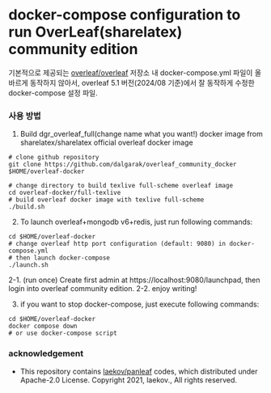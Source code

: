 # docker-compose configuration to run OverLeaf(sharelatex) community edition

기본적으로 제공되는 [overleaf/overleaf](https://github.com/overleaf/overleaf) 저장소 내 docker-compose.yml 파일이 올바르게 동작하지 않아서, overleaf 5.1 버전(2024/08 기준)에서 잘 동작하게 수정한 docker-compose 설정 파일.

### 사용 방법
1. Build dgr_overleaf_full(change name what you want!) docker image from sharelatex/sharelatex official overleaf docker image
```
# clone github repository
git clone https://github.com/dalgarak/overleaf_community_docker $HOME/overleaf-docker

# change directory to build texlive full-scheme overleaf image
cd overleaf-docker/full-texlive
# build overleaf docker image with texlive full-scheme
./build.sh
```

2. To launch overleaf+mongodb v6+redis, just run following commands:
```
cd $HOME/overleaf-docker
# change overleaf http port configuration (default: 9080) in docker-compose.yml
# then launch docker-compose
./launch.sh
```

2-1. (run once) Create first admin at https://localhost:9080/launchpad, then login into overleaf community edition. 
2-2. enjoy writing!

3. if you want to stop docker-compose, just execute following commands:
```
cd $HOME/overleaf-docker
docker compose down
# or use docker-compose script
```

### acknowledgement
 * This repository contains [laekov/panleaf](https://github.com/laekov/panleaf) codes, which distributed under Apache-2.0 License. Copyright 2021, laekov., All rights reserved.
